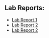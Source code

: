 ## Lab Reports:
* [Lab Report 1](https://fdang26.github.io/cse15l-lab-reports/report1)
* [Lab Report 2](https://fdang26.github.io/cse15l-lab-reports/report2)
* [Lab Report 2](https://fdang26.github.io/cse15l-lab-reports/report3)
